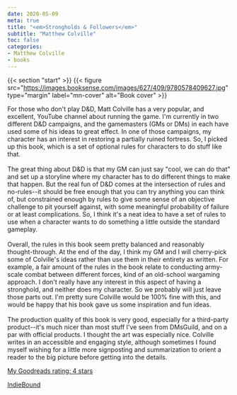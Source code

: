 ```yaml
---
date: 2020-05-09
meta: true
title: "<em>Strongholds & Followers</em>"
subtitle: "Matthew Colville"
toc: false
categories:
- Matthew Colville
- books
---
```


{{< section "start" >}}
{{< figure src="https://images.booksense.com/images/627/409/9780578409627.jpg" type="margin" label="mn-cover" alt="Book cover" >}}

For those who don't play D&amp;D, Matt Colville has a very popular, and excellent, YouTube channel about running the game. I'm currently in two different D&amp;D campaigns, and the gamemasters (GMs or DMs) in each have used some of his ideas to great effect. In one of those campaigns, my character has an interest in restoring a partially ruined fortress. So, I picked up this book, which is a set of optional rules for characters to do stuff like that. <br /><br />The great thing about D&amp;D is that my GM can just say "cool, we can do that" and set up a storyline where my character has to do different things to make that happen. But the real fun of D&amp;D comes at the intersection of rules and no-rules--it should be free enough that you can try anything you can think of, but constrained enough by rules to give some sense of an objective challenge to pit yourself against, with some meaningful probability of failure or at least complications. So, I think it's a neat idea to have a set of rules to use when a character wants to do something a little outside the standard gameplay.<br /><br />Overall, the rules in this book seem pretty balanced and reasonably thought-through. At the end of the day, I think my GM and I will cherry-pick some of Colville's ideas rather than use them in their entirety as written. For example, a fair amount of the rules in the book relate to conducting army-scale combat between different forces, kind of an old-school wargaming approach. I don't really have any interest in this aspect of having a stronghold, and neither does my character. So we probably will just leave those parts out. I'm pretty sure Colville would be 100% fine with this, and would be happy that his book gave us some inspiration and fun ideas.<br /><br />The production quality of this book is very good, especially for a third-party product--it's much nicer than most stuff I've seen from DMsGuild, and on a par with official products. I thought the art was especially nice. Colville writes in an accessible and engaging style, although sometimes I found myself wishing for a little more signposting and summarization to orient a reader to the big picture before getting into the details.

[My Goodreads rating: 4 stars](https://www.goodreads.com/review/show/3323462380)  

[IndieBound](https://www.indiebound.org/book/9780578409627)
